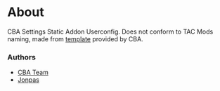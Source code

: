# About

CBA Settings Static Addon Userconfig. Does not conform to TAC Mods naming, made from [template](https://github.com/CBATeam/CBA_A3/tree/master/template/cba_settings_userconfig) provided by CBA.

### Authors

- [CBA Team](https://github.com/CBATeam/CBA_A3)
- [Jonpas](https://github.com/jonpas)
